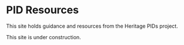 # PID Resources
This site holds guidance and resources from the Heritage PIDs project. 

This site is under construction. 


